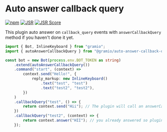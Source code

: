 # Auto answer callback query

[![npm](https://img.shields.io/npm/v/@gramio/auto-answer-callback-query?logo=npm&style=flat&labelColor=000&color=3b82f6)](https://www.npmjs.org/package/@gramio/auto-answer-callback-query)
[![JSR](https://jsr.io/badges/@gramio/auto-answer-callback-query)](https://jsr.io/@gramio/auto-answer-callback-query)
[![JSR Score](https://jsr.io/badges/@gramio/auto-answer-callback-query/score)](https://jsr.io/@gramio/auto-answer-callback-query)

This plugin auto answer on `callback_query` events with `answerCallbackQuery` method if you haven't done it yet.

```ts
import { Bot, InlineKeyboard } from "gramio";
import { autoAnswerCallbackQuery } from "@gramio/auto-answer-callback-query";

const bot = new Bot(process.env.BOT_TOKEN as string)
    .extend(autoAnswerCallbackQuery())
    .command("start", (context) =>
        context.send("Hello!", {
            reply_markup: new InlineKeyboard()
                .text("test", "test")
                .text("test2", "test2"),
        })
    )
    .callbackQuery("test", () => {
        return context.send("Hii"); // The plugin will call an answerCallbackQuery method since you didn't do it
    })
    .callbackQuery("test2", (context) => {
        return context.answer("HII"); // you already answered so plugin won't try to answer
    });
```
